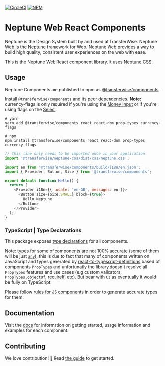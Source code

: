 [![CircleCI](https://circleci.com/gh/transferwise/neptune-web.svg?style=shield)](https://circleci.com/gh/transferwise/neptune-web) [![NPM](https://badge.fury.io/js/%40transferwise%2Fcomponents.svg)](https://www.npmjs.com/package/@transferwise/components)

# Neptune Web React Components

Neptune is the Design System built by and used at TransferWise. Neptune Web is the Neptune framework for Web. Neptune Web provides a way to build high quality, consistent user experiences on the web with ease.

This is the Neptune Web React component library. It uses [Neptune CSS](https://github.com/transferwise/neptune-web/tree/main/packages/css).

## Usage

Neptune Components are published to npm as [@transferwise/components](https://www.npmjs.com/package/@transferwise/components).

Install `@transferwise/components` and its peer dependencies. **Note:** currency-flags is only required if you're using the [Money Input](https://transferwise.github.io/neptune-web/components/MoneyInput) or if you're using flags on the [Select](https://transferwise.github.io/neptune-web/components/Select).

```
# yarn
yarn add @transferwise/components react react-dom prop-types currency-flags

# npm
npm install @transferwise/components react react-dom prop-types currency-flags
```

```js
// This line only needs to be imported once in your application
import '@transferwise/neptune-css/dist/css/neptune.css';

import en from '@transferwise/components/build/i18n/en.json';
import { Provider, Button, Size } from '@transferwise/components';

export default function Hello() {
  return (
    <Provider i18n={{ locale: 'en-GB', messages: en }}>
      <Button size={Size.SMALL} block={true}>
        Hello Neptune
      </Button>
    </Provider>
  );
}
```

### TypeScript | Type Declarations

This package exposes [type declarations](https://www.typescriptlang.org/docs/handbook/2/type-declarations.html) for all components.

Note: types for some of components are not 100% accurate (some of them will be just [`any`](https://www.typescriptlang.org/docs/handbook/2/everyday-types.html#any)), this is due to fact that many of components written on JavaScript and types generated by [react-to-typescript-definitions](https://www.npmjs.com/package/react-to-typescript-definitions) based of components `PropTypes` and unfortunatly the library doesn't resolve all `PropTypes` features and use cases (e.g custom validators, `PropTypes.objectOf`, [requireIf](https://www.npmjs.com/package/react-required-if), etc). But bear with us as eventually it would be fully on TypeScript.

Please follow [rules for JS components](https://github.com/transferwise/neptune-web/blob/main/packages/components/CONTRIBUTING.md#js-component-rules) in order to generate accurate types for them.

## Documentation

Visit the [docs](https://transferwise.github.io/neptune-web/about/Home) for information on getting started, usage information and examples for each component.

## Contributing

We love contribution! 🙏 Read [the guide](https://github.com/transferwise/neptune-web/blob/main/packages/components/CONTRIBUTING.md) to get started.

